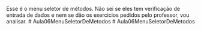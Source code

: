 Esse é o menu seletor de métodos. Não sei se eles tem verificação de entrada de dados e nem se dão os exercicios pedidos pelo professor, vou analisar.
#   A u l a 0 6 M e n u S e l e t o r D e M e t o d o s  
 #   A u l a 0 6 M e n u S e l e t o r D e M e t o d o s  
 